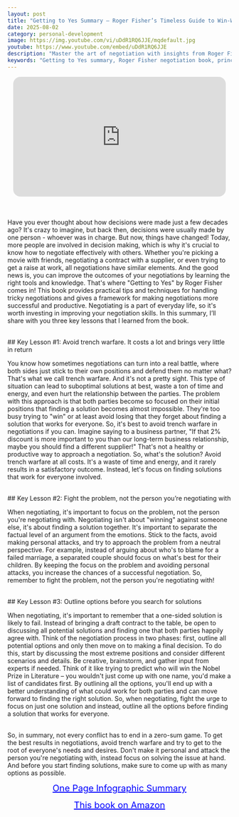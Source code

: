```yaml
---
layout: post
title: "Getting to Yes Summary – Roger Fisher’s Timeless Guide to Win-Win Negotiation Tactics"
date: 2025-08-02
category: personal-development
image: https://img.youtube.com/vi/uDdR1RQ6JJE/mqdefault.jpg
youtube: https://www.youtube.com/embed/uDdR1RQ6JJE
description: "Master the art of negotiation with insights from Roger Fisher’s 'Getting to Yes.' Learn how to avoid positional bargaining, separate people from problems, and generate win-win solutions in any negotiation."
keywords: "Getting to Yes summary, Roger Fisher negotiation book, principled negotiation, win-win negotiation techniques, negotiation skills improvement, Harvard negotiation project, conflict resolution strategies"
---
```


<div style="display: flex; justify-content: center; margin-bottom: 20px;">
  <div style="aspect-ratio: 16 / 9; width: 95%; max-width: 700px; position: relative;">
    <iframe 
      src="https://www.youtube.com/embed/uDdR1RQ6JJE"
      title="Getting to Yes Summary – Roger Fisher’s Timeless Guide to Win-Win Negotiation Tactics"
      allowfullscreen
      frameborder="0"
      style="position: absolute; inset: 0; width: 100%; height: 100%; border-radius: 16px;">
    </iframe>
  </div>
</div>

<div style="height: 15px;"></div>
<!-- ..................................................................... -->

Have you ever thought about how decisions were made just a few decades ago? It's crazy to imagine, but back then, decisions were usually made by one person - whoever was in charge. But now, things have changed! Today, more people are involved in decision making, which is why it's crucial to know how to negotiate effectively with others. Whether you're picking a movie with friends, negotiating a contract with a supplier, or even trying to get a raise at work, all negotiations have similar elements. And the good news is, you can improve the outcomes of your negotiations by learning the right tools and knowledge. That's where "Getting to Yes" by Roger Fisher comes in! This book provides practical tips and techniques for handling tricky negotiations and gives a framework for making negotiations more successful and productive. Negotiating is a part of everyday life, so it's worth investing in improving your negotiation skills. In this summary, I’ll share with you three key lessons that I learned from the book.


<br>
## Key Lesson #1: Avoid trench warfare. It costs a lot and brings very little in return


You know how sometimes negotiations can turn into a real battle, where both sides just stick to their own positions and defend them no matter what? That's what we call trench warfare. And it's not a pretty sight. This type of situation can lead to suboptimal solutions at best, waste a ton of time and energy, and even hurt the relationship between the parties. The problem with this approach is that both parties become so focused on their initial positions that finding a solution becomes almost impossible. They're too busy trying to "win" or at least avoid losing that they forget about finding a solution that works for everyone. So, it's best to avoid trench warfare in negotiations if you can. Imagine saying to a business partner, "If that 2% discount is more important to you than our long-term business relationship, maybe you should find a different supplier!" That's not a healthy or productive way to approach a negotiation. So, what's the solution? Avoid trench warfare at all costs. It's a waste of time and energy, and it rarely results in a satisfactory outcome. Instead, let's focus on finding solutions that work for everyone involved.



<br>
## Key Lesson #2: Fight the problem, not the person you’re negotiating with


When negotiating, it's important to focus on the problem, not the person you're negotiating with. Negotiating isn't about "winning" against someone else, it's about finding a solution together. It's important to separate the factual level of an argument from the emotions. Stick to the facts, avoid making personal attacks, and try to approach the problem from a neutral perspective. For example, instead of arguing about who's to blame for a failed marriage, a separated couple should focus on what's best for their children. By keeping the focus on the problem and avoiding personal attacks, you increase the chances of a successful negotiation. So, remember to fight the problem, not the person you're negotiating with!



<br>
## Key Lesson #3: Outline options before you search for solutions


When negotiating, it's important to remember that a one-sided solution is likely to fail. Instead of bringing a draft contract to the table, be open to discussing all potential solutions and finding one that both parties happily agree with. Think of the negotiation process in two phases: first, outline all potential options and only then move on to making a final decision. To do this, start by discussing the most extreme positions and consider different scenarios and details. Be creative, brainstorm, and gather input from experts if needed. Think of it like trying to predict who will win the Nobel Prize in Literature – you wouldn't just come up with one name, you'd make a list of candidates first. By outlining all the options, you'll end up with a better understanding of what could work for both parties and can move forward to finding the right solution. So, when negotiating, fight the urge to focus on just one solution and instead, outline all the options before finding a solution that works for everyone.


<br>
So, in summary, not every conflict has to end in a zero-sum game. To get the best results in negotiations, avoid trench warfare and try to get to the root of everyone's needs and desires. Don't make it personal and attack the person you're negotiating with, instead focus on solving the issue at hand. And before you start finding solutions, make sure to come up with as many options as possible.




<br>
<p style="text-align: center;">
  <a href="https://summary.readandgrowwise.com/gettingtoyes" target="_blank" style="color: blue; text-decoration: underline; font-size: 20px;">
    One Page Infographic Summary
  </a>
</p>
<p style="text-align: center;">
  <a href="https://amzn.to/3zYAnXU" target="_blank" style="color: blue; text-decoration: underline; font-size: 20px;">
    This book on Amazon
  </a>
</p>
